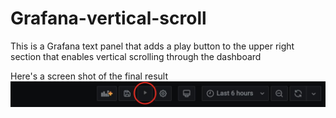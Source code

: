 # Grafana-vertical-scroll
This is a Grafana text panel that adds a play button to the upper right section that enables vertical scrolling through the dashboard

Here's a screen shot of the final result 
![GitHub Logo](/images/scroll-button.png)
